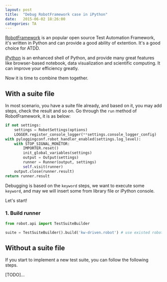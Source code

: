 ```yaml
---
layout: post
title:  "Debug RobotFramework case in iPython"
date:   2015-06-02 18:26:00
categories: TA
---
```

[RobotFramework](http://robotframework.org) is an popular open source Test Automation Framework, it's written in Python and can provide a good ability of extention. It's a good choice for ATDD.

[iPython](http://ipython.org) is an enhanced shell of Python, and provide many great features like browser-based notebook, data visualization and scientific computing. It can improve your efficiency greatly.

Now it is time to combine them together.

## With a suite file

In most scenario, you have a suite file already, and based on it, you may add steps, check the result and so on.
Go through the `run` method of RobotFramework, it is as below:

```python
if not settings:
    settings = RobotSettings(options)
    LOGGER.register_console_logger(**settings.console_logger_config)
with pyloggingconf.robot_handler_enabled(settings.log_level):
    with STOP_SIGNAL_MONITOR:
        IMPORTER.reset()
        init_global_variables(settings)
        output = Output(settings)
        runner = Runner(output, settings)
        self.visit(runner)
    output.close(runner.result)
return runner.result
```

Debugging is based on the `keyword` steps, we want to execute some `keyword`, and may we will insert some from library file or iPython console.

Let's start!

### 1. Build runner

```python
from robot.api import TestSuiteBuilder

suite = TestSuiteBuilder().build('kw-driven.robot') # use existed robot suite file here

```

## Without a suite file
If you start to implement a new test suite, you can follow the following steps.

[TODO]...
